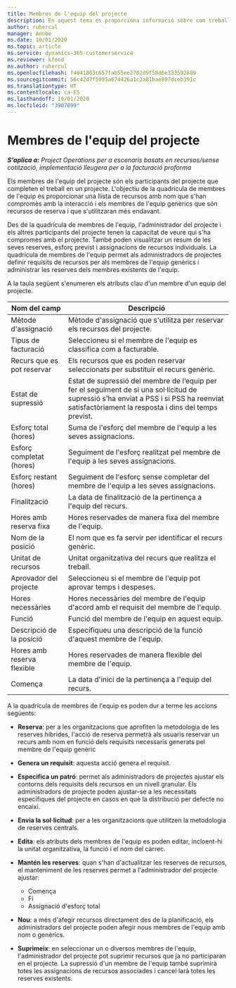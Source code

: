 ```yaml
---
title: Membres de l'equip del projecte
description: En aquest tema es proporciona informació sobre com treballar amb la informació dels membres d'un equip del projecte, els atributs i la planificació.
author: ruhercul
manager: Annbe
ms.date: 10/01/2020
ms.topic: article
ms.service: dynamics-365-customerservice
ms.reviewer: kfend
ms.author: ruhercul
ms.openlocfilehash: f4941803c657fab55ee2702d9f58d6e333592889
ms.sourcegitcommit: 56c42d7f5995a674426a1c2a81bae897dceb391c
ms.translationtype: HT
ms.contentlocale: ca-ES
ms.lasthandoff: 10/01/2020
ms.locfileid: "3907899"
---
```

# <a name="project-team-members"></a>Membres de l'equip del projecte

_**S'aplica a:** Project Operations per a escenaris basats en recursos/sense cotització, implementació lleugera per a la facturació proforma_

Els membres de l'equip del projecte són els participants del projecte que completen el treball en un projecte. L'objectiu de la quadrícula de membres de l'equip és proporcionar una llista de recursos amb nom que s'han compromès amb la interacció i els membres de l'equip genèrics que són recursos de reserva i que s'utilitzaran més endavant.

Des de la quadrícula de membres de l'equip, l'administrador del projecte i els altres participants del projecte tenen la capacitat de veure qui s'ha compromès amb el projecte. També poden visualitzar un resum de les seves reserves, esforç previst i assignacions de recursos individuals. La quadrícula de membres de l'equip permet als administradors de projectes definir requisits de recursos per als membres de l'equip genèrics i administrar les reserves dels membres existents de l'equip.

A la taula següent s'enumeren els atributs clau d'un membre d'un equip del projecte.

| Nom del camp          | Descripció                                                                                                                                                                  |
|--------------------------|-----------------------------------------------------------------------------------------------------------------------------------------------------------------------------------|
| Mètode d'assignació        | Mètode d'assignació que s'utilitza per reservar els recursos del projecte.                                                                         |
| Tipus de facturació             | Seleccioneu si el membre de l'equip es classifica com a facturable.                                                                                                                                       |
| Recurs que es pot reservar        | Els recursos que es poden reservar seleccionats per substituir el recurs genèric.                                                                                                                   |
| Estat de supressió            | Estat de supressió del membre de l’equip per fer el seguiment de si una sol·licitud de supressió s’ha enviat a PSS i si PSS ha reenviat satisfactòriament la resposta i dins del temps previst. |
| Esforç total (hores)     | Suma de l'esforç del membre de l'equip a les seves assignacions.                                                                                                                         |
| Esforç completat (hores) | Seguiment de l'esforç realitzat pel membre de l'equip a les seves assignacions.                                                                                           |
| Esforç restant (hores) | Seguiment de l'esforç sense completar del membre de l'equip a les seves assignacions.                                                                                    |
| Finalització                   | La data de finalització de la pertinença a l'equip del recurs.                                                                                                                                            |
| Hores amb reserva fixa        | Hores reservades de manera fixa del membre de l'equip.                                                                                                                                                                |
| Nom de la posició            | El nom que es fa servir per identificar el recurs genèric.                                                                                                                                   |
| Unitat de recursos          | Unitat organitzativa del recurs que realitza el treball.                                                                                                                      |
| Aprovador del projecte         | Seleccioneu si el membre de l'equip pot aprovar temps i despeses.                                                                                                                     |
| Hores necessàries           | Hores necessàries del membre de l'equip d'acord amb el requisit del membre de l'equip.                                                                                                                       |
| Funció                     | Funció del membre de l'equip en aquest equip.                                                                                                                                |
| Descripció de la posició     | Especifiqueu una descripció de la funció d'aquest membre de l'equip.                                                                                                                             |
| Hores amb reserva flexible        | Hores reservades de manera flexible del membre de l'equip.                                                                                                                                                                 |
| Comença                    | La data d'inici de la pertinença a l'equip del recurs.                                                                                                                                          |

A la quadrícula de membres de l'equip es poden dur a terme les accions següents:

- **Reserva**: per a les organitzacions que aprofiten la metodologia de les reserves híbrides, l'acció de reserva permetrà als usuaris reservar un recurs amb nom en funció dels requisits necessaris generats pel membre de l'equip genèric
- **Genera un requisit**: aquesta acció genera el requisit.
- **Especifica un patró**: permet als administradors de projectes ajustar els contorns dels requisits dels recursos en un nivell granular. Els administradors de projecte poden ajustar-se a les necessitats específiques del projecte en casos en què la distribució per defecte no encaixi.
- **Envia la sol·licitud**: per a les organitzacions que utilitzen la metodologia de reserves centrals.
- **Edita**: els atributs dels membres de l'equip es poden editar, incloent-hi la unitat organitzativa, la funció i el nom del càrrec.
- **Mantén les reserves**: quan s'han d'actualitzar les reserves de recursos, el manteniment de les reserves permet a l'administrador del projecte ajustar:

    - Comença
    - Fi
    - Assignació d'esforç total

- **Nou**: a més d'afegir recursos directament des de la planificació, els administradors del projecte poden afegir nous membres de l'equip amb nom o genèrics.
- **Suprimeix**: en seleccionar un o diversos membres de l'equip, l'administrador del projecte pot suprimir recursos que ja no participaran en el projecte. La supressió d'un membre de l'equip també suprimirà totes les assignacions de recursos associades i cancel·larà totes les reserves existents.
